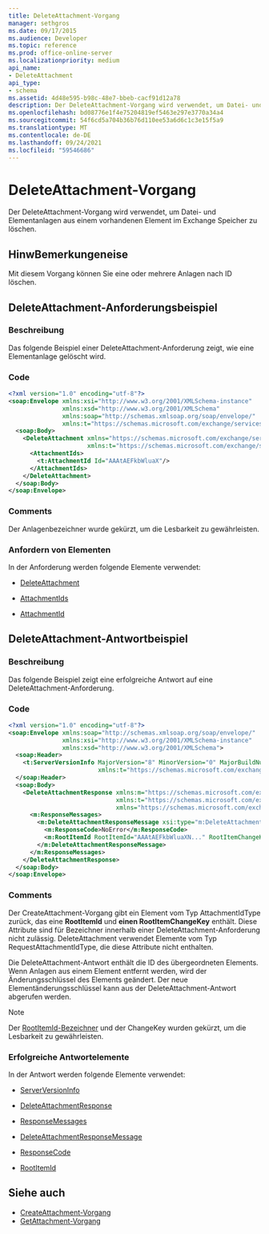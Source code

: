 ```yaml
---
title: DeleteAttachment-Vorgang
manager: sethgros
ms.date: 09/17/2015
ms.audience: Developer
ms.topic: reference
ms.prod: office-online-server
ms.localizationpriority: medium
api_name:
- DeleteAttachment
api_type:
- schema
ms.assetid: 4d48e595-b98c-48e7-bbeb-cacf91d12a78
description: Der DeleteAttachment-Vorgang wird verwendet, um Datei- und Elementanlagen aus einem vorhandenen Element im Exchange Speicher zu löschen.
ms.openlocfilehash: bd08776e1f4e75204819ef5463e297e3770a34a4
ms.sourcegitcommit: 54f6cd5a704b36b76d110ee53a6d6c1c3e15f5a9
ms.translationtype: MT
ms.contentlocale: de-DE
ms.lasthandoff: 09/24/2021
ms.locfileid: "59546686"
---
```

# <a name="deleteattachment-operation"></a>DeleteAttachment-Vorgang

Der DeleteAttachment-Vorgang wird verwendet, um Datei- und Elementanlagen aus einem vorhandenen Element im Exchange Speicher zu löschen.
  
## <a name="remarks"></a>HinwBemerkungeneise

Mit diesem Vorgang können Sie eine oder mehrere Anlagen nach ID löschen.
  
## <a name="deleteattachment-request-example"></a>DeleteAttachment-Anforderungsbeispiel

### <a name="description"></a>Beschreibung

Das folgende Beispiel einer DeleteAttachment-Anforderung zeigt, wie eine Elementanlage gelöscht wird.
  
### <a name="code"></a>Code

```XML
<?xml version="1.0" encoding="utf-8"?>
<soap:Envelope xmlns:xsi="http://www.w3.org/2001/XMLSchema-instance"
               xmlns:xsd="http://www.w3.org/2001/XMLSchema"
               xmlns:soap="http://schemas.xmlsoap.org/soap/envelope/"
               xmlns:t="https://schemas.microsoft.com/exchange/services/2006/types">
  <soap:Body>
    <DeleteAttachment xmlns="https://schemas.microsoft.com/exchange/services/2006/messages"
                      xmlns:t="https://schemas.microsoft.com/exchange/services/2006/types">
      <AttachmentIds>
        <t:AttachmentId Id="AAAtAEFkbWluaX"/>
      </AttachmentIds>
    </DeleteAttachment>
  </soap:Body>
</soap:Envelope>
```

### <a name="comments"></a>Comments

Der Anlagenbezeichner wurde gekürzt, um die Lesbarkeit zu gewährleisten.
  
### <a name="request-elements"></a>Anfordern von Elementen

In der Anforderung werden folgende Elemente verwendet:
  
- [DeleteAttachment](deleteattachment.md)
    
- [AttachmentIds](attachmentids.md)
    
- [AttachmentId](attachmentid.md)
    
## <a name="deleteattachment-response-example"></a>DeleteAttachment-Antwortbeispiel

### <a name="description"></a>Beschreibung

Das folgende Beispiel zeigt eine erfolgreiche Antwort auf eine DeleteAttachment-Anforderung.
  
### <a name="code"></a>Code

```XML
<?xml version="1.0" encoding="utf-8"?>
<soap:Envelope xmlns:soap="http://schemas.xmlsoap.org/soap/envelope/" 
               xmlns:xsi="http://www.w3.org/2001/XMLSchema-instance" 
               xmlns:xsd="http://www.w3.org/2001/XMLSchema">
  <soap:Header>
    <t:ServerVersionInfo MajorVersion="8" MinorVersion="0" MajorBuildNumber="662" MinorBuildNumber="0" 
                         xmlns:t="https://schemas.microsoft.com/exchange/services/2006/types"/>
  </soap:Header>
  <soap:Body>
    <DeleteAttachmentResponse xmlns:m="https://schemas.microsoft.com/exchange/services/2006/messages" 
                              xmlns:t="https://schemas.microsoft.com/exchange/services/2006/types" 
                              xmlns="https://schemas.microsoft.com/exchange/services/2006/messages">
      <m:ResponseMessages>
        <m:DeleteAttachmentResponseMessage xsi:type="m:DeleteAttachmentResponseMessageType" ResponseClass="Success">
          <m:ResponseCode>NoError</m:ResponseCode>
          <m:RootItemId RootItemId="AAAtAEFkbWluaXN..." RootItemChangeKey="CQAAABYAA..."/>
        </m:DeleteAttachmentResponseMessage>
      </m:ResponseMessages>
    </DeleteAttachmentResponse>
  </soap:Body>
</soap:Envelope>
```

### <a name="comments"></a>Comments

Der CreateAttachment-Vorgang gibt ein Element vom Typ AttachmentIdType zurück, das eine **RootItemId** und **einen RootItemChangeKey** enthält. Diese Attribute sind für Bezeichner innerhalb einer DeleteAttachment-Anforderung nicht zulässig. DeleteAttachment verwendet Elemente vom Typ RequestAttachmentIdType, die diese Attribute nicht enthalten.
  
Die DeleteAttachment-Antwort enthält die ID des übergeordneten Elements. Wenn Anlagen aus einem Element entfernt werden, wird der Änderungsschlüssel des Elements geändert. Der neue Elementänderungsschlüssel kann aus der DeleteAttachment-Antwort abgerufen werden.
  
> [!NOTE]
> Der [RootItemId-Bezeichner](rootitemid.md) und der ChangeKey wurden gekürzt, um die Lesbarkeit zu gewährleisten. 
  
### <a name="successful-response-elements"></a>Erfolgreiche Antwortelemente

In der Antwort werden folgende Elemente verwendet:
  
- [ServerVersionInfo](serverversioninfo.md)
    
- [DeleteAttachmentResponse](deleteattachmentresponse.md)
    
- [ResponseMessages](responsemessages.md)
    
- [DeleteAttachmentResponseMessage](deleteattachmentresponsemessage.md)
    
- [ResponseCode](responsecode.md)
    
- [RootItemId](rootitemid.md)
    
## <a name="see-also"></a>Siehe auch

- [CreateAttachment-Vorgang](createattachment-operation.md) 
- [GetAttachment-Vorgang](getattachment-operation.md)

